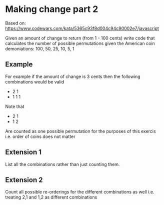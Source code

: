 # Making change part 2

Based on: https://www.codewars.com/kata/5365c93f8d004c94c90002e7/javascript

Given an amount of change to return (from 1 - 100 cents) write code that calculates the number of possible permutations given the American coin demoniations: 100, 50, 25, 10, 5, 1

## Example

For example if the amount of change is 3 cents then the following combinations would be valid

-  2 1
-  1 1 1

Note that 

- 2 1
- 1 2

Are counted as one possible permutation for the purposes of this exercis i.e. order of coins does not matter


## Extension 1

List all the combinations rather than just counting them.

## Extension 2 

Count all possible re-orderings for the different combinations as well i.e. treating 2,1 and 1,2 as different combinations